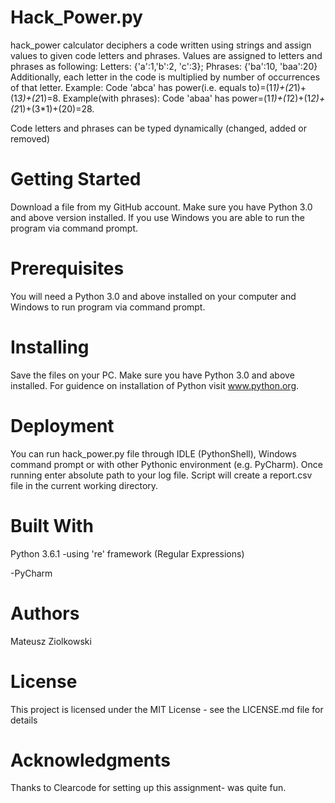 # Hack_Power.py

hack_power calculator deciphers a code written using strings and assign values
to given code letters and phrases. Values are assigned to letters and phrases as following:
Letters: {'a':1,'b':2, 'c':3}; Phrases: {'ba':10, 'baa':20}
Additionally, each letter in the code is multiplied by number of occurrences of that letter.
Example: Code 'abca' has power(i.e. equals to)=(1*1)+(2*1)+(1*3)+(2*1)=8.
Example(with phrases): Code 'abaa' has power=(1*1)+(1*2)+(1*2)+(2*1)+(3*1)+(20)=28.

Code letters and phrases can be typed dynamically (changed, added or removed)

# Getting Started

Download a file from my GitHub account. Make sure you have Python 3.0 and above version installed. If you use Windows you are able to run the program via command prompt.

# Prerequisites

You will need a Python 3.0 and above installed on your computer and Windows to run program via command prompt.

# Installing

Save the files on your PC. Make sure you have Python 3.0 and above installed. For guidence on installation of Python
visit www.python.org.

# Deployment

You can run hack_power.py file through IDLE (PythonShell),
Windows command prompt or with other Pythonic environment (e.g. PyCharm).
Once running enter absolute path to your log file. Script will create a report.csv 
file in the current working directory.

# Built With

Python 3.6.1
-using 're' framework (Regular Expressions)

-PyCharm

# Authors

Mateusz Ziolkowski

# License

This project is licensed under the MIT License - see the LICENSE.md file for details

# Acknowledgments

Thanks to Clearcode for setting up this assignment- was quite fun.
